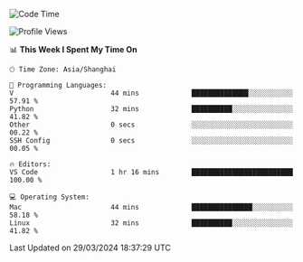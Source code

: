 <!--START_SECTION:waka-->
![Code Time](http://img.shields.io/badge/Code%20Time-371%20hrs%206%20mins-blue)

![Profile Views](http://img.shields.io/badge/Profile%20Views-11-blue)

📊 **This Week I Spent My Time On** 

```text
🕑︎ Time Zone: Asia/Shanghai

💬 Programming Languages: 
V                        44 mins             ██████████████░░░░░░░░░░░   57.91 % 
Python                   32 mins             ██████████░░░░░░░░░░░░░░░   41.82 % 
Other                    0 secs              ░░░░░░░░░░░░░░░░░░░░░░░░░   00.22 % 
SSH Config               0 secs              ░░░░░░░░░░░░░░░░░░░░░░░░░   00.05 % 

🔥 Editors: 
VS Code                  1 hr 16 mins        █████████████████████████   100.00 % 

💻 Operating System: 
Mac                      44 mins             ███████████████░░░░░░░░░░   58.18 % 
Linux                    32 mins             ██████████░░░░░░░░░░░░░░░   41.82 % 
```


 Last Updated on 29/03/2024 18:37:29 UTC
<!--END_SECTION:waka-->
